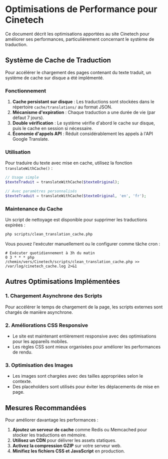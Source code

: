 # Optimisations de Performance pour Cinetech

Ce document décrit les optimisations apportées au site Cinetech pour améliorer ses performances, particulièrement concernant le système de traduction.

## Système de Cache de Traduction

Pour accélérer le chargement des pages contenant du texte traduit, un système de cache sur disque a été implémenté.

### Fonctionnement

1. **Cache persistant sur disque** : Les traductions sont stockées dans le répertoire `cache/translations/` au format JSON.
2. **Mécanisme d'expiration** : Chaque traduction a une durée de vie (par défaut 7 jours).
3. **Double vérification** : Le système vérifie d'abord le cache sur disque, puis le cache en session si nécessaire.
4. **Économie d'appels API** : Réduit considérablement les appels à l'API Google Translate.

### Utilisation

Pour traduire du texte avec mise en cache, utilisez la fonction `translateWithCache()` :

```php
// Usage simple
$texteTraduit = translateWithCache($texteOriginal);

// Avec paramètres personnalisés
$texteTraduit = translateWithCache($texteOriginal, 'en', 'fr');
```

### Maintenance du Cache

Un script de nettoyage est disponible pour supprimer les traductions expirées :

```bash
php scripts/clean_translation_cache.php
```

Vous pouvez l'exécuter manuellement ou le configurer comme tâche cron :

```
# Exécuter quotidiennement à 3h du matin
0 3 * * * php /chemin/vers/Cinetech/scripts/clean_translation_cache.php >> /var/log/cinetech_cache.log 2>&1
```

## Autres Optimisations Implémentées

### 1. Chargement Asynchrone des Scripts

Pour accélérer le temps de chargement de la page, les scripts externes sont chargés de manière asynchrone.

### 2. Améliorations CSS Responsive

- Le site est maintenant entièrement responsive avec des optimisations pour les appareils mobiles.
- Les règles CSS sont mieux organisées pour améliorer les performances de rendu.

### 3. Optimisation des Images

- Les images sont chargées avec des tailles appropriées selon le contexte.
- Des placeholders sont utilisés pour éviter les déplacements de mise en page.

## Mesures Recommandées

Pour améliorer davantage les performances :

1. **Ajoutez un serveur de cache** comme Redis ou Memcached pour stocker les traductions en mémoire.
2. **Utilisez un CDN** pour délivrer les assets statiques.
3. **Activez la compression GZIP** sur votre serveur web.
4. **Minifiez les fichiers CSS et JavaScript** en production. 